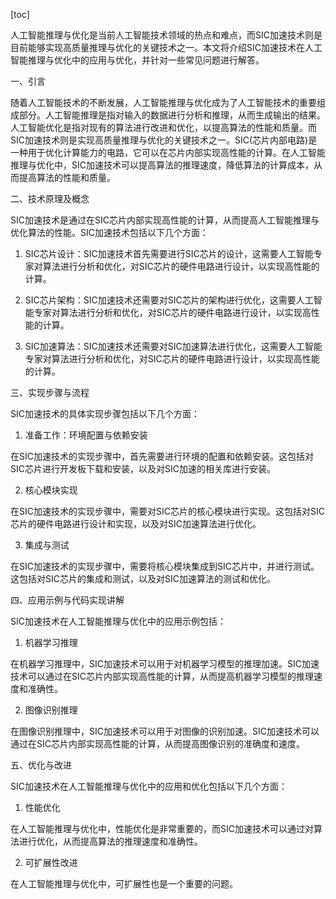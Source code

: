 
[toc]                    
                
                
人工智能推理与优化是当前人工智能技术领域的热点和难点，而SIC加速技术则是目前能够实现高质量推理与优化的关键技术之一。本文将介绍SIC加速技术在人工智能推理与优化中的应用与优化，并针对一些常见问题进行解答。

一、引言

随着人工智能技术的不断发展，人工智能推理与优化成为了人工智能技术的重要组成部分。人工智能推理是指对输入的数据进行分析和推理，从而生成输出的结果。人工智能优化是指对现有的算法进行改进和优化，以提高算法的性能和质量。而SIC加速技术则是实现高质量推理与优化的关键技术之一。SIC(芯片内部电路)是一种用于优化计算能力的电路，它可以在芯片内部实现高性能的计算。在人工智能推理与优化中，SIC加速技术可以提高算法的推理速度，降低算法的计算成本，从而提高算法的性能和质量。

二、技术原理及概念

SIC加速技术是通过在SIC芯片内部实现高性能的计算，从而提高人工智能推理与优化算法的性能。SIC加速技术包括以下几个方面：

1. SIC芯片设计：SIC加速技术首先需要进行SIC芯片的设计，这需要人工智能专家对算法进行分析和优化，对SIC芯片的硬件电路进行设计，以实现高性能的计算。

2. SIC芯片架构：SIC加速技术还需要对SIC芯片的架构进行优化，这需要人工智能专家对算法进行分析和优化，对SIC芯片的硬件电路进行设计，以实现高性能的计算。

3. SIC加速算法：SIC加速技术还需要对SIC加速算法进行优化，这需要人工智能专家对算法进行分析和优化，对SIC芯片的硬件电路进行设计，以实现高性能的计算。

三、实现步骤与流程

SIC加速技术的具体实现步骤包括以下几个方面：

1. 准备工作：环境配置与依赖安装

在SIC加速技术的实现步骤中，首先需要进行环境的配置和依赖安装。这包括对SIC芯片进行开发板下载和安装，以及对SIC加速的相关库进行安装。

2. 核心模块实现

在SIC加速技术的实现步骤中，需要对SIC芯片的核心模块进行实现。这包括对SIC芯片的硬件电路进行设计和实现，以及对SIC加速算法进行优化。

3. 集成与测试

在SIC加速技术的实现步骤中，需要将核心模块集成到SIC芯片中，并进行测试。这包括对SIC芯片的集成和测试，以及对SIC加速算法的测试和优化。

四、应用示例与代码实现讲解

SIC加速技术在人工智能推理与优化中的应用示例包括：

1. 机器学习推理

在机器学习推理中，SIC加速技术可以用于对机器学习模型的推理加速。SIC加速技术可以通过在SIC芯片内部实现高性能的计算，从而提高机器学习模型的推理速度和准确性。

2. 图像识别推理

在图像识别推理中，SIC加速技术可以用于对图像的识别加速。SIC加速技术可以通过在SIC芯片内部实现高性能的计算，从而提高图像识别的准确度和速度。

五、优化与改进

SIC加速技术在人工智能推理与优化中的应用和优化包括以下几个方面：

1. 性能优化

在人工智能推理与优化中，性能优化是非常重要的，而SIC加速技术可以通过对算法进行优化，从而提高算法的推理速度和准确性。

2. 可扩展性改进

在人工智能推理与优化中，可扩展性也是一个重要的问题。

